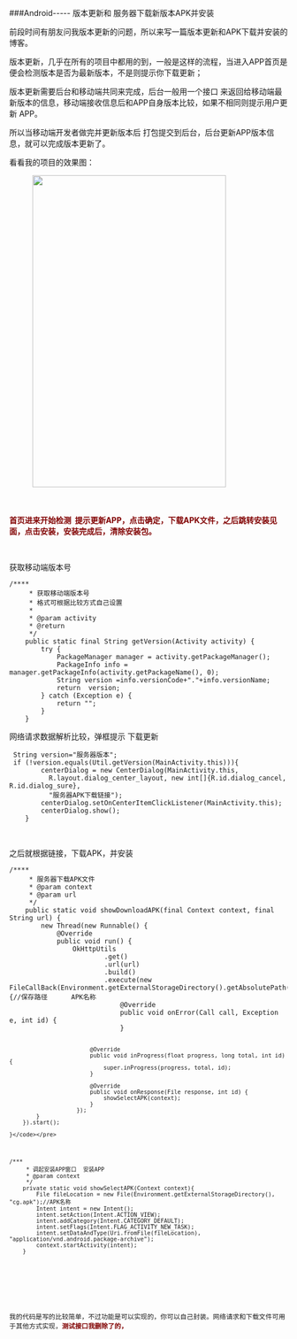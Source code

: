 ###Android----- 版本更新和 服务器下载新版本APK并安装 
   <p>前段时间有朋友问我版本更新的问题，所以来写一篇版本更新和APK下载并安装的博客。</p> 
<p>版本更新，几乎在所有的项目中都用的到，一般是这样的流程，当进入APP首页是便会检测版本是否为最新版本，不是则提示你下载更新；</p> 
<p>版本更新需要后台和移动端共同来完成，后台一般用一个接口 来返回给移动端最新版本的信息，移动端接收信息后和APP自身版本比较，如果不相同则提示用户更新 APP。</p> 
<p>所以当移动端开发者做完并更新版本后 打包提交到后台，后台更新APP版本信息，就可以完成版本更新了。</p> 
<p>看看我的项目的效果图：</p> 
<p>　　　<img alt="" height="564" src="https://static.oschina.net/uploads/img/201709/15140337_xlaO.gif" width="350"></p> 
<p>&nbsp;</p> 
<p><strong><span style="color:#800000">首页进来开始检测&nbsp; 提示更新APP，点击确定，下载APK文件，之后跳转安装见面，点击安装，安装完成后，清除安装包。</span></strong></p> 
<p>&nbsp;</p> 
<p>获取移动端版本号</p> 
<pre><code class="language-java">/****
     * 获取移动端版本号
     * 格式可根据比较方式自己设置
     *
     * @param activity
     * @return
     */
    public static final String getVersion(Activity activity) {
        try {
            PackageManager manager = activity.getPackageManager();
            PackageInfo info = manager.getPackageInfo(activity.getPackageName(), 0);
            String version =info.versionCode+"."+info.versionName;
            return  version;
        } catch (Exception e) {
            return "";
        }
    }</code></pre> 
<p>网络请求数据解析比较，弹框提示 下载更新</p> 
<pre><code class="language-java"> String version="服务器版本";
 if (!version.equals(Util.getVersion(MainActivity.this))){
        centerDialog = new CenterDialog(MainActivity.this,
          R.layout.dialog_center_layout, new int[]{R.id.dialog_cancel, R.id.dialog_sure},
          "服务器APK下载链接");
        centerDialog.setOnCenterItemClickListener(MainActivity.this);
        centerDialog.show();
    }</code></pre> 
<p>&nbsp;</p> 
<p>之后就根据链接，下载APK，并安装</p> 
<pre><code class="language-java">/****
     * 服务器下载APK文件
     * @param context
     * @param url
     */
    public static void showDownloadAPK(final Context context, final String url) {
        new Thread(new Runnable() {
            @Override
            public void run() {
                OkHttpUtils
                        .get()
                        .url(url)
                        .build()
                        .execute(new FileCallBack(Environment.getExternalStorageDirectory().getAbsolutePath(),"cg.apk") {//保存路径      APK名称
                            @Override
                            public void onError(Call call, Exception e, int id) {
                            }

                            @Override
                            public void inProgress(float progress, long total, int id) {
                                super.inProgress(progress, total, id);
                            }

                            @Override
                            public void onResponse(File response, int id) {
                                showSelectAPK(context);
                            }
                        });
            }
        }).start();

    }</code></pre> 
<pre><code class="language-java">/***
     * 调起安装APP窗口  安装APP
     * @param context
     */
    private static void showSelectAPK(Context context){
        File fileLocation = new File(Environment.getExternalStorageDirectory(), "cg.apk");//APK名称
        Intent intent = new Intent();
        intent.setAction(Intent.ACTION_VIEW);
        intent.addCategory(Intent.CATEGORY_DEFAULT);
        intent.setFlags(Intent.FLAG_ACTIVITY_NEW_TASK);
        intent.setDataAndType(Uri.fromFile(fileLocation), "application/vnd.android.package-archive");
        context.startActivity(intent);
    }</code></pre> 
<p>&nbsp;</p> 
<p>我的代码是写的比较简单，不过功能是可以实现的，你可以自己封装。网络请求和下载文件可用于其他方式实现，<strong><span style="color:#800000">测试接口我删除了的，</span></strong></p> 
<p>&nbsp;</p> 
